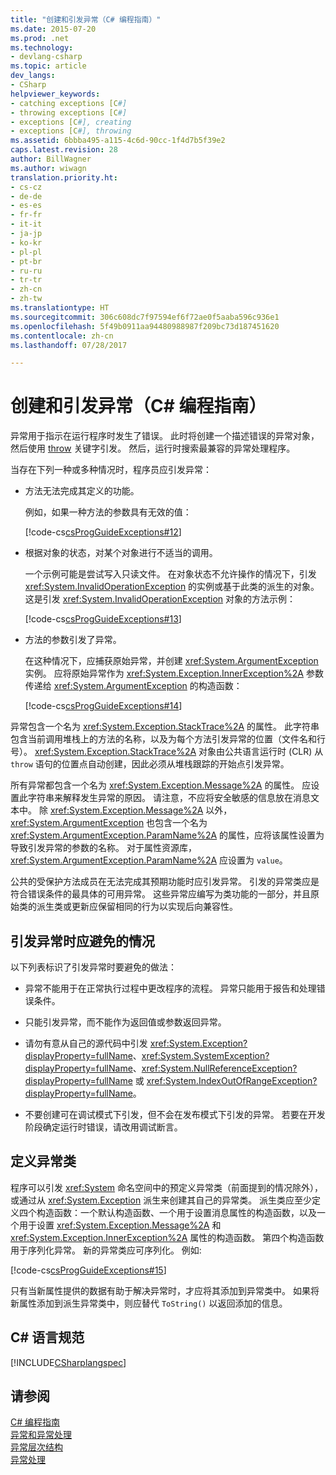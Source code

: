 ```yaml
---
title: "创建和引发异常（C# 编程指南）"
ms.date: 2015-07-20
ms.prod: .net
ms.technology:
- devlang-csharp
ms.topic: article
dev_langs:
- CSharp
helpviewer_keywords:
- catching exceptions [C#]
- throwing exceptions [C#]
- exceptions [C#], creating
- exceptions [C#], throwing
ms.assetid: 6bbba495-a115-4c6d-90cc-1f4d7b5f39e2
caps.latest.revision: 28
author: BillWagner
ms.author: wiwagn
translation.priority.ht:
- cs-cz
- de-de
- es-es
- fr-fr
- it-it
- ja-jp
- ko-kr
- pl-pl
- pt-br
- ru-ru
- tr-tr
- zh-cn
- zh-tw
ms.translationtype: HT
ms.sourcegitcommit: 306c608dc7f97594ef6f72ae0f5aaba596c936e1
ms.openlocfilehash: 5f49b0911aa94480988987f209bc73d187451620
ms.contentlocale: zh-cn
ms.lasthandoff: 07/28/2017

---
```

# <a name="creating-and-throwing-exceptions-c-programming-guide"></a>创建和引发异常（C# 编程指南）
异常用于指示在运行程序时发生了错误。 此时将创建一个描述错误的异常对象，然后使用 [throw](../../../csharp/language-reference/keywords/throw.md) 关键字引发。 然后，运行时搜索最兼容的异常处理程序。  
  
 当存在下列一种或多种情况时，程序员应引发异常：  
  
-   方法无法完成其定义的功能。  
  
     例如，如果一种方法的参数具有无效的值：  
  
     [!code-cs[csProgGuideExceptions#12](../../../csharp/programming-guide/exceptions/codesnippet/CSharp/creating-and-throwing-exceptions_1.cs)]  
  
-   根据对象的状态，对某个对象进行不适当的调用。  
  
     一个示例可能是尝试写入只读文件。 在对象状态不允许操作的情况下，引发 <xref:System.InvalidOperationException> 的实例或基于此类的派生的对象。 这是引发 <xref:System.InvalidOperationException> 对象的方法示例：  
  
     [!code-cs[csProgGuideExceptions#13](../../../csharp/programming-guide/exceptions/codesnippet/CSharp/creating-and-throwing-exceptions_2.cs)]  
  
-   方法的参数引发了异常。  
  
     在这种情况下，应捕获原始异常，并创建 <xref:System.ArgumentException> 实例。 应将原始异常作为 <xref:System.Exception.InnerException%2A> 参数传递给 <xref:System.ArgumentException> 的构造函数：  
  
     [!code-cs[csProgGuideExceptions#14](../../../csharp/programming-guide/exceptions/codesnippet/CSharp/creating-and-throwing-exceptions_3.cs)]  
  
 异常包含一个名为 <xref:System.Exception.StackTrace%2A> 的属性。 此字符串包含当前调用堆栈上的方法的名称，以及为每个方法引发异常的位置（文件名和行号）。 <xref:System.Exception.StackTrace%2A> 对象由公共语言运行时 (CLR) 从 `throw` 语句的位置点自动创建，因此必须从堆栈跟踪的开始点引发异常。  
  
 所有异常都包含一个名为 <xref:System.Exception.Message%2A> 的属性。 应设置此字符串来解释发生异常的原因。 请注意，不应将安全敏感的信息放在消息文本中。 除 <xref:System.Exception.Message%2A> 以外，<xref:System.ArgumentException> 也包含一个名为 <xref:System.ArgumentException.ParamName%2A> 的属性，应将该属性设置为导致引发异常的参数的名称。 对于属性资源库，<xref:System.ArgumentException.ParamName%2A> 应设置为 `value`。  
  
 公共的受保护方法成员在无法完成其预期功能时应引发异常。 引发的异常类应是符合错误条件的最具体的可用异常。 这些异常应编写为类功能的一部分，并且原始类的派生类或更新应保留相同的行为以实现后向兼容性。  
  
## <a name="things-to-avoid-when-throwing-exceptions"></a>引发异常时应避免的情况  
 以下列表标识了引发异常时要避免的做法：  
  
-   异常不能用于在正常执行过程中更改程序的流程。 异常只能用于报告和处理错误条件。  
  
-   只能引发异常，而不能作为返回值或参数返回异常。  
  
-   请勿有意从自己的源代码中引发 <xref:System.Exception?displayProperty=fullName>、<xref:System.SystemException?displayProperty=fullName>、<xref:System.NullReferenceException?displayProperty=fullName> 或 <xref:System.IndexOutOfRangeException?displayProperty=fullName>。  
  
-   不要创建可在调试模式下引发，但不会在发布模式下引发的异常。 若要在开发阶段确定运行时错误，请改用调试断言。  
  
## <a name="defining-exception-classes"></a>定义异常类  
 程序可以引发 <xref:System> 命名空间中的预定义异常类（前面提到的情况除外），或通过从 <xref:System.Exception> 派生来创建其自己的异常类。 派生类应至少定义四个构造函数：一个默认构造函数、一个用于设置消息属性的构造函数，以及一个用于设置 <xref:System.Exception.Message%2A> 和 <xref:System.Exception.InnerException%2A> 属性的构造函数。 第四个构造函数用于序列化异常。 新的异常类应可序列化。 例如:   
  
 [!code-cs[csProgGuideExceptions#15](../../../csharp/programming-guide/exceptions/codesnippet/CSharp/creating-and-throwing-exceptions_4.cs)]  
  
 只有当新属性提供的数据有助于解决异常时，才应将其添加到异常类中。 如果将新属性添加到派生异常类中，则应替代 `ToString()` 以返回添加的信息。  
  
## <a name="c-language-specification"></a>C# 语言规范  
 [!INCLUDE[CSharplangspec](~/includes/csharplangspec-md.md)]  
  
## <a name="see-also"></a>请参阅  
 [C# 编程指南](../../../csharp/programming-guide/index.md)   
 [异常和异常处理](../../../csharp/programming-guide/exceptions/index.md)   
 [异常层次结构](http://msdn.microsoft.com/library/f7d68675-be06-40fb-a555-05f0c5a6f66b)   
 [异常处理](../../../csharp/programming-guide/exceptions/exception-handling.md)

